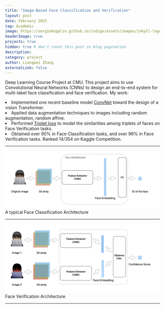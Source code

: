 ```yaml
---
title: "Image-Based Face Classification and Verification"
layout: post
date: February 2022
tag: Academic
image: https://sergiokopplin.github.io/indigo/assets/images/jekyll-logo-light-solid.png
headerImage: true
projects: true
hidden: true # don't count this post in blog pagination
description:
category: project
author: Liangwei Zhang
externalLink: false
---
```


Deep Learning Course Project at CMU.
This project aims to use Convolutional Neural Networks (CNNs) to design an
end-to-end system for multi-label face classification and face verification. 
My work:
    <li>Implemented one recent baseline model <a href="https://arxiv.org/pdf/2201.03545.pdf">ConvNet</a> toward the design of a vision Transformer.</li>
    <li>Applied data augmentation techniques to images including random augmentation, random affine.</li>
    <li>Performed <a href="https://pytorch.org/docs/stable/generated/torch.nn.TripletMarginLoss.html">Triplet loss</a> to model the similarities among triplets of faces on Face Verification tasks.</li>
    <li>Obtained over 90% in Face Classification tasks, and over 96% in Face Verification tasks. Ranked 14/354 on Kaggle Competition.</li>

---

![Screenshot](https://github.com/lzhangbq/indigo/blob/gh-pages/assets/images/Face_Classification.png)
A typical Face Classification Architecture

---

![Screenshot](https://github.com/lzhangbq/indigo/blob/gh-pages/assets/images/Face-Verification.png)
Face Verification Architecture


---

